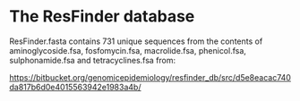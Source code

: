 # The ResFinder database

ResFinder.fasta contains 731 unique sequences from the contents of aminoglycoside.fsa, fosfomycin.fsa, macrolide.fsa, phenicol.fsa, sulphonamide.fsa and tetracyclines.fsa from:

https://bitbucket.org/genomicepidemiology/resfinder_db/src/d5e8eacac740da817b6d0e4015563942e1983a4b/
